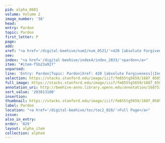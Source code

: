```yaml
---
pid: alpha_0681
volume: Volume 2
image_number: '38'
head:
entry: Pardon
topic: Pardon
first_letter: P
page:
add:
xref: "<a href='/digital-beehive/num2/num_0521/'>420 [absolute Forgiveness]</a>"
see:
index: "<a href='/digital-beehive/index4/index_2833/'>pardon</a>"
item: "#item-f5b23a927"
unparsed:
line: 'Entry: Pardon|Topic: Pardon|Xref: 420 [absolute Forgiveness]|Index: pardon|#item-f5b23a927'
selection: https://stacks.stanford.edu/image/iiif/fm855tg5659/1607_0505/756,3180,3039,512/full/0/default.jpg
full_image: https://stacks.stanford.edu/image/iiif/fm855tg5659/1607_0505/full/full/0/default.jpg
annotation_uri: http://beehive-anno.library.upenn.edu/annotation/1687535682314
sort_value: '203813180'
insertion:
thumbnail: https://stacks.stanford.edu/image/iiif/fm855tg5659/1607_0505/756,3180,600,180/250,/0/default.jpg
label: Pardon
location: "<a href='/digital-beehive/toc/toc2_028/'>Full Page</a>"
issue:
also_in_entry:
order: '029'
layout: alpha_item
collection: alpha4
---
```

